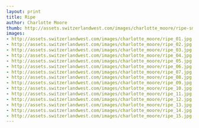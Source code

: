 ```yaml
--- 
layout: print
title: Ripe
author: Charlotte Moore
thumb: http://assets.switzerlandwest.com/images/charlotte_moore/ripe-small.jpg
images: 
- http://assets.switzerlandwest.com/images/charlotte_moore/ripe_01.jpg
- http://assets.switzerlandwest.com/images/charlotte_moore/ripe_02.jpg
- http://assets.switzerlandwest.com/images/charlotte_moore/ripe_03.jpg
- http://assets.switzerlandwest.com/images/charlotte_moore/ripe_04.jpg
- http://assets.switzerlandwest.com/images/charlotte_moore/ripe_05.jpg
- http://assets.switzerlandwest.com/images/charlotte_moore/ripe_06.jpg
- http://assets.switzerlandwest.com/images/charlotte_moore/ripe_07.jpg
- http://assets.switzerlandwest.com/images/charlotte_moore/ripe_08.jpg
- http://assets.switzerlandwest.com/images/charlotte_moore/ripe_09.jpg
- http://assets.switzerlandwest.com/images/charlotte_moore/ripe_10.jpg
- http://assets.switzerlandwest.com/images/charlotte_moore/ripe_11.jpg
- http://assets.switzerlandwest.com/images/charlotte_moore/ripe_12.jpg
- http://assets.switzerlandwest.com/images/charlotte_moore/ripe_13.jpg
- http://assets.switzerlandwest.com/images/charlotte_moore/ripe_14.jpg
- http://assets.switzerlandwest.com/images/charlotte_moore/ripe_15.jpg
---
```

